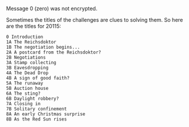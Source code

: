 Message 0 (zero) was not encrypted.

Sometimes the titles of the challenges are clues to solving them.
So here are the titles for 20115:

    0 Introduction
    1A The Reichsdoktor
    1B The negotiation begins...
    2A A postcard from the Reichsdoktor?
    2B Negotiations
    3A Stamp collecting
    3B Eavesdropping
    4A The Dead Drop
    4B A sign of good faith?
    5A The runaway
    5B Auction house
    6A The sting?
    6B Daylight robbery?
    7A Closing in
    7B Solitary confinement
    8A An early Christmas surprise
    8B As the Red Sun rises
